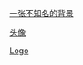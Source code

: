 [一张不知名的背景](https://azureheir.github.io/photo/1.jpg)

[头像](https://azureheir.github.io/photo/main.jpg)

[Logo](https://azureheir.github.io/photo/logo.ico)
